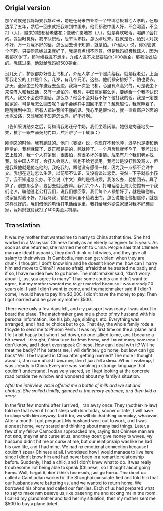 ## Origial version

那个时候是我妈妈要我嫁过来，她是在马来西亚给一个中国老板看老人家的，在那边呆了五年，然后一回来就把我嫁到中国来。他们都说中国人好，不会喝酒，不会打（人），赚来的钱都给老婆花；像我们柬埔寨（人），就是喜欢喝酒，喝醉了会打的。我当时觉得，我不认识他，他不认识我，怎么嫁过来。我就是怕，怕别人对我不好，万一对我不好的话，怎么回去也不知道，就是怕。（介绍人）说，你别管这个问题，只要同意嫁过来就好了。我是有点想不同意，但是我妈妈想我嫁人，因为我都20岁了。那时候我说不想来，介绍人说不来就要赔他3000美金，那我没钱赔的。我嫁过来，他就给我妈妈500美金。

没几天了，护照都办好要上飞机了，介绍人拿了一个照片给我，就是我老公，上面写我老公的工作是什么，几岁，有几个兄弟，这些。他们都安排好了，怕也要去。那天，全家坐三轮车送我去金边。我第一次坐飞机，心里有点高兴的，可是我坐下来没有人和我说话，又有一点怕的。我想，中国离家那么远，要嫁给一个我不认识的人，我又不会说中国话，怎么办？他会不会对我不好？他打我的话，我是一定要回家的。可是我怎么回去呢？会不会嫁在中国回不来了？越想越怕，我就睡着了，睡醒就到中国。所有人都讲我听不懂的话。我心里是很怕的，就一直看窗户外面的水泥公路，又想我家不知道怎么样，好不好啊。

（告知采访结束之后，阿梅请我喝旺仔牛奶，我们坐着闲聊。她很是拘谨地笑一笑，撇了一眼空荡荡的门口，然后讲了一个故事：）

刚刚来的时候，我有跑过的。他们（婆婆）说，你现在不和他睡，迟早也是要和他睡觉的，我想就算了，反正都是要的，睡就睡了。一个月后我就怀孕了。我老公出去上班的，我一个人在家里，很害怕，想很多坏的事情。后来有几个我们老乡找我，说中国人不好，会打人会骂人，钱也不给老婆用。我老公是没打我没骂人，但是我跟他就是他吃他的，我吃我的，跟他没有感情一样，因为我一点都不会讲中文。我想在这边怎么生活，以前都不认识，又没有谈过恋爱。突然一下子就有小孩了，我不知道怎么办。不会说（中文）真的是很麻烦，我怎么办，就想回去。算了算了，别想那么多，要回去就回去嘛。我们六个人，打电话给上海大使馆有一个我们老乡，骗他说老公打我们，说我们想回家。我们每个人都想好了，就是骗他嘛，说家里对我不好，打我骂我，锁在房间里不给我出门，怎么说能让他相信你，就是这样想好的。我们借他的电话打电话给家里，我打给我外婆说家里对我不好想回家，我妈妈就给我打了500美金买机票。

## Translation

It was my mother that wanted me to marry to China at that time. She had worked in a Malaysian Chinese family as an elderly caregiver for 5 years. As soon as she returned, she married me off to China. People said that Chinese man are ideal husbands, they don’t drink or hit wives, and they give all salary to their wives. In Cambodia, man can get violent when they are drunk. I thought, I don’t know him and he doesn’t know me, how can I marry him and move to China? I was so afraid, afraid that he treated me badly and if so, I have no idea how to go home. The matchmaker said, “don’t worry about it, just you agree to marry”. I had some doubts and didn't want to agree, but my mother wanted me to get married because I was already 20 years old. I said I didn't want to come, and the matchmaker said if I didn't come, I would have to pay him $3,000. I didn't have the money to pay. Then I got married and he gave my mother $500.

There were only a few days left, and my passport was ready. I was about to board the plane. The matchmaker gave me a photo of my husband with his personal information, like his job, age, siblings, etc. Everything was arranged, and I had no choice but to go. That day, the whole family rode a tricycle to send me to Phnom Penh. It was my first time on the airplane, and I felt a bit happy but when I sat down, no one talked to me, and I became a bit scared. I thought, China is so far from home, and I must marry someone I don't know, and I don't even speak Chinese. How can I deal with it? Will he treat me badly? If he batters me, I will definitely go home, but how can I go back? Will I be trapped in China after getting married? The more I thought about it, the more afraid I became, then I just fell asleep. When I woke up, I was already in China. Everyone was speaking a strange language that I couldn't understand. I was very sacred, so I kept looking at the concrete road outside the window and wondered about my family’s situation.

*After the interview, Amei offered me a bottle of milk and we sat and chatted. She smiled timidly, glanced at the empty entrance, and then told a story*.
	
In the first few months after I arrived, I ran away once. They (mother-in-law) told me that even if I don’t sleep with him today, sooner or later, I will have to sleep with him anyway. Let it be, we will do that thing someday, whatever. After a month, I got pregnant. My husband went out to work, and I was alone at home, very scared and thinking about many bad things. Later, a few of my fellow Cambodian approached me, saying that Chinese man are not kind, they hit and curse at us, and they don't give money to wives. My husband didn't hit me or curse at me, but our relationship was like he had his own life, and I had mine. We had no emotional connection because I couldn't speak Chinese at all. I wondered how I would manage to live here since I didn't know him and had never been in a romantic relationship before. Suddenly, I had a child, and I didn't know what to do. It was really troublesome not being able to speak (Chinese), so I thought about going home. Well, forget it, don't think too much, just go home. The six of us called a Cambodian worked in the Shanghai consulate, lied and told him that our husbands were battering us, and we wanted to return home. We borrowed his phone and called our families. Each of us had prepared what to say to make him believe us, like battering me and locking me in the room. I called my grandmother and told her my situation, then my mother sent me $500 to buy a plane ticket.
